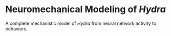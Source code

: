 # Neuromechanical Modeling of _Hydra_
A complete mechanistic model of _Hydra_ from neural network activity to behaviors.
